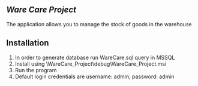 ## **_Ware Care Project_**

The application allows you to manage the stock of goods in the warehouse

## Installation
1. In order to generate database run WareCare.sql query in MSSQL 
2. Install using \WareCare_Project\debug\WareCare_Project.msi
3. Run the program
4. Default login credentials are username: admin, password: admin
